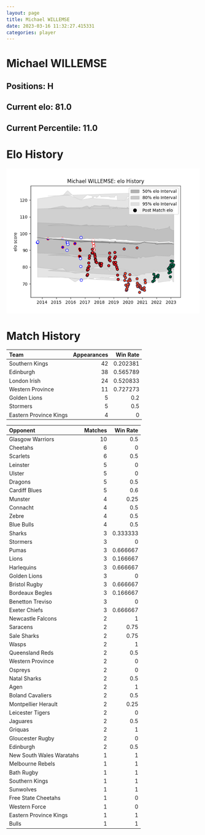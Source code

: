 ```yaml
---  
layout: page  
title: Michael WILLEMSE  
date: 2023-03-16 11:32:27.415331  
categories: player  
---
```

# Michael WILLEMSE

## Positions: H

## Current elo: 81.0

## Current Percentile: 11.0

# Elo History


![elo history](history_MichaelWILLEMSE.png)
# Match History


| Team                   |   Appearances |   Win Rate |
|:-----------------------|--------------:|-----------:|
| Southern Kings         |            42 |   0.202381 |
| Edinburgh              |            38 |   0.565789 |
| London Irish           |            24 |   0.520833 |
| Western Province       |            11 |   0.727273 |
| Golden Lions           |             5 |   0.2      |
| Stormers               |             5 |   0.5      |
| Eastern Province Kings |             4 |   0        |

| Opponent                 |   Matches |   Win Rate |
|:-------------------------|----------:|-----------:|
| Glasgow Warriors         |        10 |   0.5      |
| Cheetahs                 |         6 |   0        |
| Scarlets                 |         6 |   0.5      |
| Leinster                 |         5 |   0        |
| Ulster                   |         5 |   0        |
| Dragons                  |         5 |   0.5      |
| Cardiff Blues            |         5 |   0.6      |
| Munster                  |         4 |   0.25     |
| Connacht                 |         4 |   0.5      |
| Zebre                    |         4 |   0.5      |
| Blue Bulls               |         4 |   0.5      |
| Sharks                   |         3 |   0.333333 |
| Stormers                 |         3 |   0        |
| Pumas                    |         3 |   0.666667 |
| Lions                    |         3 |   0.166667 |
| Harlequins               |         3 |   0.666667 |
| Golden Lions             |         3 |   0        |
| Bristol Rugby            |         3 |   0.666667 |
| Bordeaux Begles          |         3 |   0.166667 |
| Benetton Treviso         |         3 |   0        |
| Exeter Chiefs            |         3 |   0.666667 |
| Newcastle Falcons        |         2 |   1        |
| Saracens                 |         2 |   0.75     |
| Sale Sharks              |         2 |   0.75     |
| Wasps                    |         2 |   1        |
| Queensland Reds          |         2 |   0.5      |
| Western Province         |         2 |   0        |
| Ospreys                  |         2 |   0        |
| Natal Sharks             |         2 |   0.5      |
| Agen                     |         2 |   1        |
| Boland Cavaliers         |         2 |   0.5      |
| Montpellier Herault      |         2 |   0.25     |
| Leicester Tigers         |         2 |   0        |
| Jaguares                 |         2 |   0.5      |
| Griquas                  |         2 |   1        |
| Gloucester Rugby         |         2 |   0        |
| Edinburgh                |         2 |   0.5      |
| New South Wales Waratahs |         1 |   1        |
| Melbourne Rebels         |         1 |   1        |
| Bath Rugby               |         1 |   1        |
| Southern Kings           |         1 |   1        |
| Sunwolves                |         1 |   1        |
| Free State Cheetahs      |         1 |   0        |
| Western Force            |         1 |   0        |
| Eastern Province Kings   |         1 |   1        |
| Bulls                    |         1 |   1        |